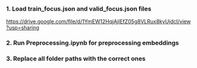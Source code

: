 ### 1. Load train_focus.json and valid_focus.json files
https://drive.google.com/file/d/1YmEW12HqjAjlEfZ05g8VLRux8kyUjdcI/view?usp=sharing

### 2. Run Preprocessing.ipynb for preprocessing embeddings
### 3. Replace all folder paths with the correct ones
